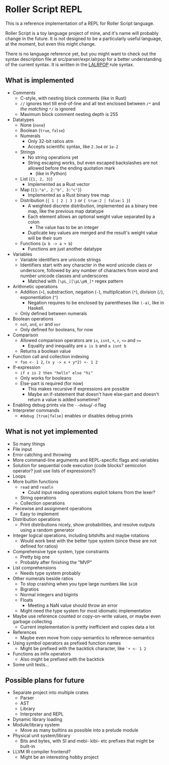 # Roller Script REPL

This is a reference implementation of a REPL for Roller Script language.

Roller Script is a toy language project of mine, and it's name will probably change in the future.
It is not designed to be a particularly useful language, at the moment, but even this might change.

There is no language reference yet, but you might want to check out the syntax description file at src/parser/expr.lalrpop for a better understanding of the current syntax.
It is written in the [LALRPOP](https://github.com/nikomatsakis/lalrpop) rule syntax.

## What is implemented
* Comments
    * C-style, with nesting block comments (like in Rust)
    * `//` ignores text till end-of-line and all text enclosed between `/*` and _the matching_ `*/` is ignored
    * Maximum block comment nesting depth is 255
* Datatypes
    * None (`none`)
    * Boolean (`true`, `false`)
    * Numerals
        * Only 32-bit ratios atm
        * Accepts scientific syntax, like `2.3e4` or `1e-2`
    * Strings
        * No string operations yet
        * String escaping works, but even escaped backslashes are not allowed before the ending quotation mark
            * (like in Python)
    * List (`{1, 2, 3}`)
        * Implemented as a Rust vector
    * Map (`{1:"a", 2:"b", 3:"c"}`)
        * Implemented as a Rust binary tree map
    * Distribution (`{ 1 | 2 | 3 }` or `{ true:2 | false:1 }`)
        * A weighted discrete distribution, implemented as a binary tree map, like the previous map datatype
        * Each element allows an optional weight value separated by a colon
            * The value has to be an integer
        * Duplicate key values are merged and the result's weight value will be their sum
    * Functions (`a b -> a + b`)
        * Functions are just another datatype
* Variables
    * Variable identifiers are unicode strings
    * Identifiers start with any character in the word unicode class or underscore, followed by any number of characters from word and number unicode classes and underscores
        * Matched with `[\pL_][\pL\pN_]*` regex pattern
* Arithmetic operations
    * Addition (`+`), substraction, negation (`-`), multiplication (`*`), division (`/`), exponentiation (`^`)
        * Negation requires to be enclosed by parentheses like `(-a)`, like in Haskell.
    * Only defined between numerals
* Boolean operations
    * `not`, `and`, `or` and `xor`
    * Only defined for booleans, for now
* Comparison
    * Allowed comparison operators are `is`, `isnt`, `<`, `>`, `<=` and `>=`
        * Equality and inequality are `a is b` and `a isnt b`
    * Returns a boolean value
* Function call and collection indexing
    * `foo <- 1 2`, `(x y -> x + y*2) <- 1 2`
* If-expression
    * `if x is 2 then "hello" else "hi"`
    * Only works for booleans
    * Else-part is required (for now)
        * This makes recursive if expressions are possible
        * Maybe an if-statement that doesn't have else-part and doesn't return a value is added sometime?
* Enabling debug prints via the `--debug`/`-d` flag
* Interpreter commands
    * `#debug [true|false]` enables or disables debug prints

## What is not yet implemented
* So many things
* File input
* Error catching and throwing
* More command-line arguments and REPL-specific flags and variables
* Solution for sequential code execution (code blocks? semicolon operator? just use lists of expressions?)
* Loops
* More builtin functions
    * `read` and `readln`
        * Could input reading operations exploit tokens from the lexer?
    * String operations
    * Collection operations
* Piecewise and assignment operations
    * Easy to implement
* Distribution operations
    * Print distributions nicely, show probabilities, and resolve outputs using a random generator
* Integer logical operations, including bitshifts and maybe rotations
    * Would work best with the better type system (since these are not defined for ratios)
* Comprehensive type system, type constraints
    * Pretty big one
    * Probably after finishing the "MVP"
* List comprehensions
    * Needs type system probably
* Other numerals beside ratios
    * To stop crashing when you type large numbers like `1e10`
    * Bigratios
    * Normal integers and bigints
    * Floats
        * Meeting a NaN value should throw an error
    * Might need the type system for most idiomatic implementation
* Maybe use reference counted or copy-on-write values, or maybe even garbage collecting
    * Current implementation is pretty inefficient and copies data a lot
* References
    * Maybe even move from copy-semantics to reference-semantics
* Using symbol operators as prefixed function names
    * Might be prefixed with the backtick character, like ``` `+ <- 1 2 ```
* Functions as infix operators
    * Also might be prefixed with the backtick
* Some unit tests...

## Possible plans for future
* Separate project into multiple crates
    * Parser
    * AST
    * Library
    * Interpreter and REPL
* Dynamic library loading
* Module/library system
    * Move as many builtins as possible into a prelude module
* Physical unit system/library
    * Bits and bytes, with SI and mebi- kibi- etc prefixes that might be built-in
* LLVM IR compiler frontend?
    * Might be an interesting hobby project
